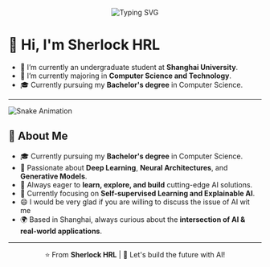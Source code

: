 <!-- Typing SVG Animation -->
<p align="center">
  <img src="https://readme-typing-svg.demolab.com?font=Fira+Code&pause=1000&size=24&duration=3000&center=true&vCenter=true&width=700&gradient=true&color=00C6FF,0072FF&lines=Deep+Learning+Enthusiast;AI+Learner;Computer+Science+Undergraduate;Always+Learning+New+Things" alt="Typing SVG" />
</p>

# 👋 Hi, I'm Sherlock HRL  

- 🔭 I’m currently an undergraduate student at **Shanghai University**.
- 🌱 I’m currently majoring in **Computer Science and Technology**.
- 🎓 Currently pursuing my **Bachelor's degree** in Computer Science.
---


![Snake Animation](https://raw.githubusercontent.com/Sherlock-HRL/Sherlock-HRL/main/Animations/Snake.svg)




## 🌟 About Me  

- 🎓 Currently pursuing my **Bachelor's degree** in Computer Science.  
- 🔬 Passionate about **Deep Learning**, **Neural Architectures**, and **Generative Models**.  
- 📝 Always eager to **learn, explore, and build** cutting-edge AI solutions.  
- 🌱 Currently focusing on **Self-supervised Learning and Explainable AI**.
- 😄 I would be very glad if you are willing to discuss the issue of AI wit me
- 🌍 Based in Shanghai, always curious about the **intersection of AI & real-world applications**.  

---


<p align="center">
  ⭐️ From <b>Sherlock HRL</b> | 🚀 Let's build the future with AI!
</p>
